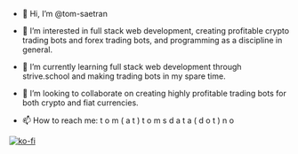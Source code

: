 - 👋 Hi, I’m @tom-saetran

- 👀 I’m interested in full stack web development, creating profitable crypto trading bots and forex trading bots, and programming as a discipline in general.
- 🌱 I’m currently learning full stack web development through strive.school and making trading bots in my spare time.
- 💞️ I’m looking to collaborate on creating highly profitable trading bots for both crypto and fiat currencies.
- 📫 How to reach me: t o m ( a t ) t o m s d a t a ( d o t ) n o

[![ko-fi](https://ko-fi.com/img/githubbutton_sm.svg)](https://ko-fi.com/J3J63WMSH)

<!---
tom-saetran/tom-saetran is a ✨ special ✨ repository because its `README.md` (this file) appears on your GitHub profile.
You can click the Preview link to take a look at your changes.
--->
